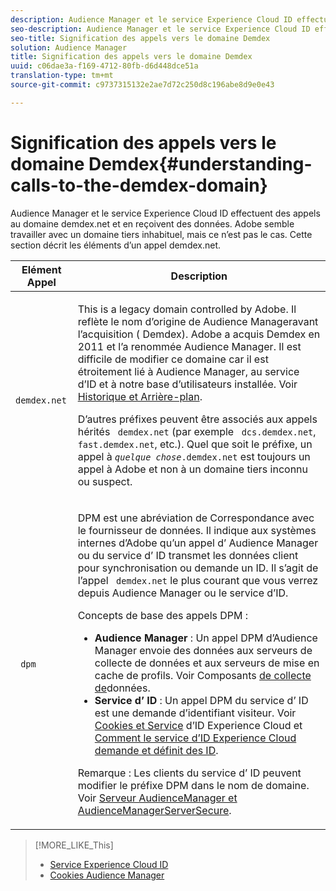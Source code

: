 ```yaml
---
description: Audience Manager et le service Experience Cloud ID effectuent des appels au domaine demdex.net et en reçoivent des données. Adobe semble travailler avec un domaine tiers inhabituel, mais ce n’est pas le cas. Cette section décrit les éléments d’un appel demdex.net.
seo-description: Audience Manager et le service Experience Cloud ID effectuent des appels au domaine demdex.net et en reçoivent des données. Adobe semble travailler avec un domaine tiers inhabituel, mais ce n’est pas le cas. Cette section décrit les éléments d’un appel demdex.net.
seo-title: Signification des appels vers le domaine Demdex
solution: Audience Manager
title: Signification des appels vers le domaine Demdex
uuid: c06dae3a-f169-4712-80fb-d6d448dce51a
translation-type: tm+mt
source-git-commit: c9737315132e2ae7d72c250d8c196abe8d9e0e43

---
```



# Signification des appels vers le domaine Demdex{#understanding-calls-to-the-demdex-domain}

Audience Manager et le service Experience Cloud ID effectuent des appels au domaine demdex.net et en reçoivent des données. Adobe semble travailler avec un domaine tiers inhabituel, mais ce n’est pas le cas. Cette section décrit les éléments d’un appel demdex.net.

<table id="table_B846CBEDDA4C4AD19416F7C27FC325C6"> 
 <thead> 
  <tr> 
   <th colname="col1" class="entry"> Elément Appel </th> 
   <th colname="col2" class="entry"> Description </th> 
  </tr> 
 </thead>
 <tbody> 
  <tr> 
   <td colname="col1"> <p> <code> demdex.net</code> </p> </td> 
   <td colname="col2"> <p>This is a legacy domain controlled by <span class="keyword"> Adobe</span>. Il reflète le nom d’origine de <span class="keyword"> Audience Manager</span>avant l’acquisition (<span class="keyword"> Demdex</span>). <span class="keyword"> Adobe</span> a acquis <span class="keyword"> Demdex</span> en 2011 et l’a renommée <span class="keyword"> Audience Manager</span>. Il est difficile de modifier ce domaine car il est étroitement lié à <span class="keyword"> Audience Manager</span>, au service <span class="wintitle"> d’</span>ID et à notre base d’utilisateurs installée. Voir <a href="../overview/aam-overview.md#history-and-background"> Historique et Arrière-plan</a>. </p> <p>D’autres préfixes peuvent être associés aux appels hérités <code> demdex.net</code> (par exemple <code> dcs.demdex.net</code>, <code> fast.demdex.net</code>, etc.). Quel que soit le préfixe, un appel à <code><i>quelque chose</i>.demdex.net</code> est toujours un appel à <span class="keyword"> Adobe</span> et non à un domaine tiers inconnu ou suspect. </p> </td> 
  </tr> 
  <tr> 
   <td colname="col1"> <p> <code> dpm</code> </p> </td> 
   <td colname="col2"> <p><span class="wintitle"> DPM</span> est une abréviation de <span class="wintitle"> Correspondance avec le fournisseur de données</span>. Il indique aux systèmes internes d’Adobe <span class="keyword"> qu’un appel d’</span> Audience Manager <span class="keyword"> ou du service</span> d’ <span class="wintitle"></span> ID transmet les données client pour synchronisation ou demande un ID. Il s’agit de l’appel <code> demdex.net</code> le plus courant que vous verrez depuis <span class="keyword"> Audience Manager</span> ou le service <span class="wintitle"> d’</span>ID. </p> <p><span class="wintitle"> Concepts de base des appels DPM</span> : </p> <p> 
     <ul id="ul_44023BB060774518BE414EE10820C141"> 
      <li id="li_0F94D1988A6944BA885FD40AB26FC49F"> <b> <span class="keyword"> Audience Manager</span> </b>: Un appel <span class="wintitle"> DPM</span> d’Audience Manager <span class="keyword"> envoie des données aux serveurs</span> de collecte de données et aux serveurs <span class="wintitle"> de mise en cache de</span> <span class="wintitle"> profils. </span> Voir Composants <a href="../reference/system-components/components-data-collection.md"> de collecte de</a>données. </li> 
      <li id="li_5A7EA9EE16EE4D828F0A24AE2B969122"> <b> Service <span class="wintitle"> d’</span> ID </b>: Un appel <span class="wintitle"> DPM</span> du service <span class="wintitle"> d’</span> ID est une demande d’identifiant visiteur. Voir <a href="https://marketing.adobe.com/resources/help/en_US/mcvid/mcvid_cookies.html" format="https" scope="external"> Cookies et Service</a> d’ID Experience Cloud et <a href="https://marketing.adobe.com/resources/help/en_US/mcvid/mcvid_id_request.html" format="https" scope="external"> Comment le service d’ID Experience Cloud demande et définit des ID</a>. </li> 
     </ul> </p> <p> <p>Remarque :  Les clients du service <span class="wintitle"> d’</span> ID peuvent modifier le préfixe <span class="wintitle"> DPM</span> dans le nom de domaine. Voir <a href="https://marketing.adobe.com/resources/help/en_US/mcvid/mcvid-subdomain-config.html" format="https" scope="external"> Serveur AudienceManager et AudienceManagerServerSecure</a>. </p> </p> </td> 
  </tr> 
 </tbody> 
</table>

>[!MORE_LIKE_This]
>
>* [Service Experience Cloud ID](https://marketing.adobe.com/resources/help/en_US/mcvid/)
>* [Cookies Audience Manager](https://marketing.adobe.com/resources/help/en_US/whitepapers/cookies/cookies_am.html)

